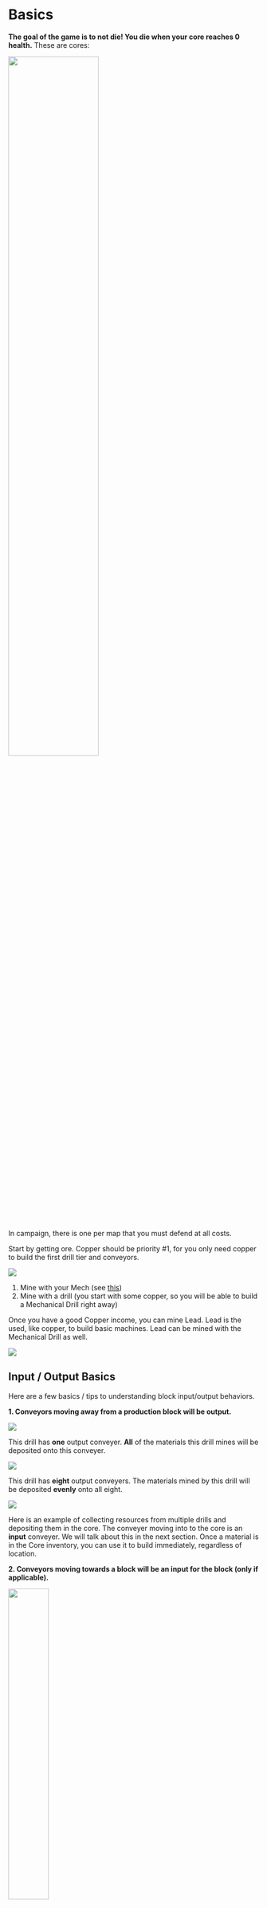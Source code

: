# Basics 

**The goal of the game is to not die! You die when your core reaches 0 health.** These are cores:

<img src="https://i.imgur.com/tAKePzo.png" width=60% height=60%>

In campaign, there is one per map that you must defend at all costs.

Start by getting ore. Copper should be priority #1, for you only need copper to build the first drill tier and conveyors. 

<img src="https://i.imgur.com/amp6PsQ.png">

1. Mine with your Mech (see [this](##Mech-Mining))
2. Mine with a drill (you start with some copper, so you will be able to build a Mechanical Drill right away)

Once you have a good Copper income, you can mine Lead. Lead is the used, like copper, to build basic machines. Lead can be mined with the Mechanical Drill as well. 

<img src="https://i.imgur.com/chVhhNv.png">

## Input / Output Basics

Here are a few basics / tips to understanding block input/output behaviors. 

**1. Conveyors moving away from a production block will be output.** 

<img src="https://i.imgur.com/0tDHAwS.png">

This drill has **one** output conveyer. **All** of the materials this drill mines will be deposited onto this conveyer.

<img src="https://i.imgur.com/YgUdz6u.png">

This drill has **eight** output conveyers. The materials mined by this drill will be deposited **evenly** onto all eight.

<img src="https://i.imgur.com/XOc4gRt.png">

Here is an example of collecting resources from multiple drills and depositing them in the core. The conveyer moving into to the core is an **input** conveyer. We will talk about this in the next section. Once a material is in the Core inventory, you can use it to build immediately, regardless of location. 

**2. Conveyors moving towards a block will be an input for the block (only if applicable).** 

<img src="https://i.imgur.com/bNa2WF3.png" width=40%>

In this example, a Smelter is turning 2 Lead<img src="../../img/le.png" id="spr">, 1 Copper<img src="../../img/cp.png" id="spr">, and 1 Coal<img src="../../img/co.png" id="spr"> into 1 Dense Alloy<img src="../../img/da.png" id="spr">. The Smelter is smart enough to know that the belts moving towards the Smelter are inputs and the one conveyor moving away is the output. 

A block that takes materials as inputs will not accept any materials that it cannot utilize.

### Here is a quick summary of inputs and outputs.

<img src="https://i.imgur.com/8zHJdox.png" width=30%>

<p> A <span style="color:green"> GREEN </span> arrow is an input. A <span style="color:red"> RED </span> arrow is a possible output. </p>


Any conveyor facing towards the block will be considered an input. Any conveyor facing away from the block is considered an output. This doesn't make much sense for a drill, since drills cannot take any solid item inputs. But this will apply for other crafting blocks which will be covered later. (This concept also applies for liquids, also covered later)

**3. Blocks that output can directly place into other blocks.**

<img src="https://i.imgur.com/I34YWec.png" width=50%>

This last example is a Pneumatic Drill mining stone and using a Pulverizer to turn it into sand. A pulverizer turns stone into sand by using power. Notice the drill does not use any conveyors; **the stone goes directly into the pulverizer**. 

Please note that touching blocks are considered outputs and will be the same output priority as a conveyor or other blocks. 

## Mech Mining

If you do not start near copper patches, it might be difficult to begin your game. Having copper income is the very first thing you need to set up, because all drills and conveyors use copper. 

To mine, tap on a single ore square. The mech will start mining with a laser. You will see ore flying out of the patch. 

<img src="https://i.imgur.com/qt2Zfi4.png" width=50%>

If a mine (any ore square) is close enough to your core, the items will automatically fly right to the core. If a mine is not close enough, the mined ore will fly onto your mech. There is not a good way to determine how much ore your mech is carrying, but your mech will stop mining once it is full. You will also notice that your mech is much slower than before.

**You can only hold one type of material at a time.**

To drop off the mined ore or current mech inventory, on mobile, tap and hold on a spot near your mech. On desktop, drag from your mech to the recipient. A small icon (a circle with the ore icon) will appear. The recipient block will display its outline if it can accept the item. Drag this over the core to deposit it in the core inventory. Drag it into any block which accepts the item to drop it off in the block. Drag it to an empty space to discard it. 

<img src="https://i.imgur.com/idmOzE8.png" width=50%>

You can pick things off of a conveyor. Click on the conveyor. The conveyor contents will show up. Tap/click on the icon to pick it off the belt and add it to your mech's inventory. This is very useful when there is one item blocking the path due to a contamination or error. You can also take items out of any block that accepts or produces items.

<img src="https://i.imgur.com/uNQQaWO.gif" width=50%>

In the above example, the Smelter cannot produce Dense Alloy because it lacks Copper. Why? Because the conveyor has 1 Titanium, which the Smelter cannot accept, thus, it backs up the rest of the conveyor.

## Spirit Drone

<img src="https://i.imgur.com/QzrxKY4.png" align=right width=14%>

A single spirit drone will spawn for you. This and other drones will mine, help build, and repair blocks. If the spirit drone originating from your core dies, a new one will spawn from the core shortly. 

**You cannot control what drones do.** The drones' priorities go as follows:

Mine Ores > Assist in building > Repair blocks

While building, drones will stop assisting and quickly mine ores that are running out. 

### Tips and Tricks

- You can confirm a block, cancel the build (this will stop your mech from building, but the confirmed build will remain) and continue this one block a time to set up a large queue. This can be helpful when you want to get something started, but need to address something else first. Drones will not work on these queues, so this is only a placeholder.
- Containers making contact with your Core will act like extra inventory for your Core. This not only gives more inventory space, but allows for more space to input raw materials, as well as output raw materials from your inventory (See Unloader) An Unloader will take materials out of both the Core or connected Containers because they now share the same inventory space.

<img src="https://i.imgur.com/vcXy8EZ.png" width=40%>

